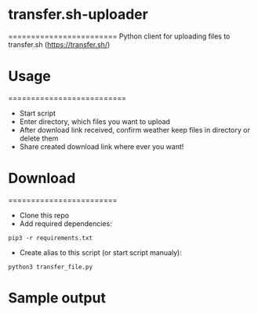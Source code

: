 # transfer.sh-uploader
========================
Python client for uploading files to transfer.sh (https://transfer.sh/)

# Usage
==========================
- Start script
- Enter directory, which files you want to upload
- After download link received, confirm weather keep files in directory or delete them
- Share created download link where ever you want!

# Download
========================
- Clone this repo
- Add required dependencies:

~~~~
pip3 -r requirements.txt
~~~~
   
- Create alias to this script (or start script manualy):

~~~
python3 transfer_file.py
~~~  

# Sample output

~~~
~~~


